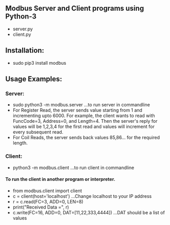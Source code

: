 ## Modbus Server and Client programs using Python-3
* server.py
* client.py

## Installation:
* sudo pip3 install modbus

## Usage Examples:

### Server:
* sudo python3 -m modbus.server ...to run server in commandline
* For Register Read, the server sends value starting from 1 and incrementing upto 6000. For example, the client wants to read with FuncCode=3, Address=0, and Length=4. Then the server's reply for values will be 1,2,3,4 for the first read and values will increment for every subsequent read.
* For Coil Reads, the server sends back values 85,86... for the required length.

### Client:
* python3 -m modbus.client ...to run client in commandline
#### To run the client in another program or interpreter.
* from modbus.client import client
* c = client(host='localhost') ...Change localhost to your IP address
* r = c.read(FC=3, ADD=0, LEN=8)
* print("Received Data =", r)  
* c.write(FC=16, ADD=0, DAT=[11,22,333,4444]) ...DAT should be a list of values

